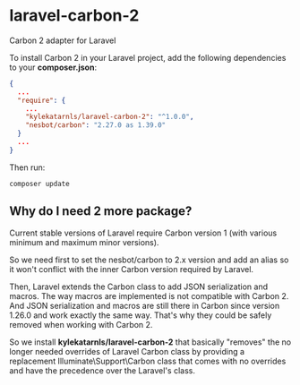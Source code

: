 # laravel-carbon-2

Carbon 2 adapter for Laravel

To install Carbon 2 in your Laravel project, add the following dependencies to your **composer.json**:

```json
{
  ...
  "require": {
    ...
    "kylekatarnls/laravel-carbon-2": "^1.0.0",
    "nesbot/carbon": "2.27.0 as 1.39.0"
  }
  ...
}
```

Then run:
```
composer update
```

## Why do I need 2 more package?

Current stable versions of Laravel require Carbon version 1 (with various minimum and maximum minor versions).

So we need first to set the nesbot/carbon to 2.x version and add an alias so it won't conflict with the inner
Carbon version required by Laravel.

Then, Laravel extends the Carbon class to add JSON serialization and macros. The way macros are implemented is
not compatible with Carbon 2. And JSON serialization and macros are still there in Carbon since version 1.26.0
and work exactly the same way. That's why they could be safely removed when working with Carbon 2.

So we install **kylekatarnls/laravel-carbon-2** that basically "removes" the no longer needed overrides of Laravel
Carbon class by providing a replacement Illuminate\Support\Carbon class that comes with no overrides and have
the precedence over the Laravel's class.
